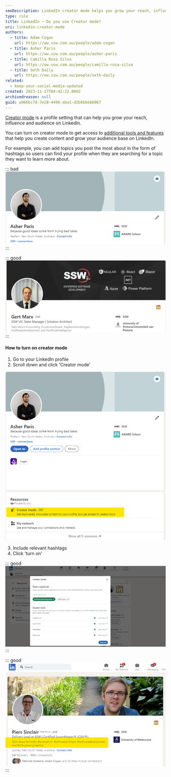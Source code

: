```yaml
---
seoDescription: LinkedIn creator mode helps you grow your reach, influence, and audience by providing additional tools and features to create engaging content.
type: rule
title: LinkedIn – Do you use Creator mode?
uri: linkedin-creator-mode
authors:
  - title: Adam Cogan
    url: https://ww.ssw.com.au/people/adam-cogan
  - title: Asher Paris
    url: https://ww.ssw.com.au/people/asher-paris
  - title: Camilla Rosa Silva
    url: https://ww.ssw.com.au/people/camilla-rosa-silva
  - title: Seth Daily
    url: https://ww.ssw.com.au/people/seth-daily
related:
  - keep-your-social-media-updated
created: 2023-11-27T04:42:22.000Z
archivedreason: null
guid: a966bc7d-7e28-4496-aba1-d2b6b6eb6067
---
```


[Creator mode](https://www.linkedin.com/help/linkedin/answer/a522537) is a profile setting that can help you grow your reach, influence and audience on LinkedIn.

You can turn on creator mode to get access to [additional tools and features](https://www.linkedin.com/help/linkedin/answer/a529748) that help you create content and grow your audience base on LinkedIn.

<!--endintro-->

For example, you can add topics you post the most about in the form of hashtags so users can find your profile when they are searching for a topic they want to learn more about.

::: bad
![Figure: Bad example - no hashtags](bad-no-hashtag.png)
:::

::: good
![Figure: Good example - profile with hashtags](Gert.png)
:::

#### **How to turn on creator mode**

1. Go to your LinkedIn profile
2. Scroll down and click 'Creator mode'

![Figure: Where to find 'creator mode' on LinkedIn](Picture222.png)

3. Include relevant hashtags
4. Click 'turn on'

::: good
![Figure: Good example - Hashtags to include on Creator mode](Picture3.png)
:::

::: good
![Figure: Good example - Profile with Creator mode enabled](Picture4.png)
:::
